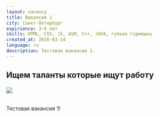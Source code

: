 ```yaml
---
layout: vacancy
title: Вакансия 1
city: Санкт-Петербург
expirience: 3-6 лет
skills: HTML, CSS, JS, ASM, C++, JAVA, губная гормошка
created_at: 2016-03-14
language: ru
description: Тестовая вакансия 1.
---
```


##  Ищем таланты которые ищут работу

######  ![](/img/vacancies/employe.jpg)

Тестовая вакансия 1!
